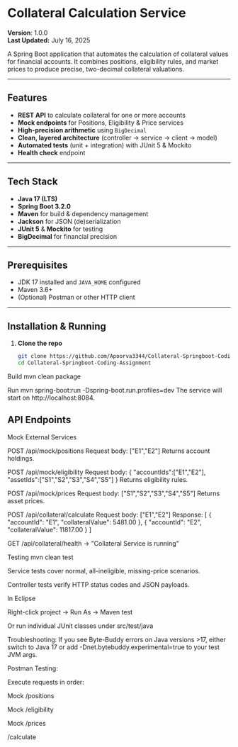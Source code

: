 # Collateral Calculation Service

**Version**: 1.0.0  
**Last Updated:** July 16, 2025

A Spring Boot application that automates the calculation of collateral values for financial accounts. It combines positions, eligibility rules, and market prices to produce precise, two-decimal collateral valuations.

---

## Features

- **REST API** to calculate collateral for one or more accounts  
- **Mock endpoints** for Positions, Eligibility & Price services  
- **High-precision arithmetic** using `BigDecimal`  
- **Clean, layered architecture** (controller → service → client → model)  
- **Automated tests** (unit + integration) with JUnit 5 & Mockito  
- **Health check** endpoint

---

## Tech Stack

- **Java 17 (LTS)**  
- **Spring Boot 3.2.0**  
- **Maven** for build & dependency management  
- **Jackson** for JSON (de)serialization  
- **JUnit 5** & **Mockito** for testing  
- **BigDecimal** for financial precision

---

## Prerequisites

- JDK 17 installed and `JAVA_HOME` configured  
- Maven 3.6+  
- (Optional) Postman or other HTTP client  

---

## Installation & Running

1. **Clone the repo**  
   ```bash
   git clone https://github.com/Apoorva3344/Collateral-Springboot-Coding-Assignment.git
   cd Collateral-Springboot-Coding-Assignment
   
Build
mvn clean package

Run
mvn spring-boot:run -Dspring-boot.run.profiles=dev
The service will start on http://localhost:8084.

## API Endpoints

Mock External Services

POST /api/mock/positions
Request body: ["E1","E2"]
Returns account holdings.

POST /api/mock/eligibility
Request body:
{
  "accountIds":["E1","E2"],
  "assetIds":["S1","S2","S3","S4","S5"]
}
Returns eligibility rules.

POST /api/mock/prices
Request body: ["S1","S2","S3","S4","S5"]
Returns asset prices.

POST /api/collateral/calculate
Request body: ["E1","E2"]
Response:
[
  { "accountId": "E1", "collateralValue": 5481.00 },
  { "accountId": "E2", "collateralValue": 11817.00 }
]

GET /api/collateral/health → "Collateral Service is running"


Testing
mvn clean test

Service tests cover normal, all-ineligible, missing-price scenarios.

Controller tests verify HTTP status codes and JSON payloads.

In Eclipse

Right-click project → Run As → Maven test

Or run individual JUnit classes under src/test/java

Troubleshooting:
If you see Byte-Buddy errors on Java versions >17, either switch to Java 17 or add
-Dnet.bytebuddy.experimental=true to your test JVM args.

Postman Testing:

Execute requests in order:

Mock /positions

Mock /eligibility

Mock /prices

/calculate

